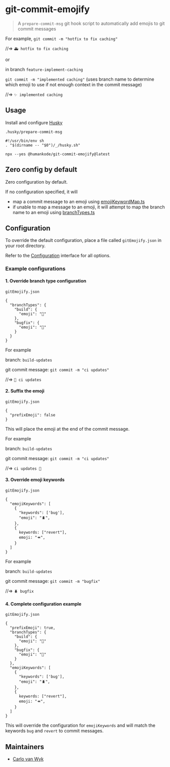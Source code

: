 # git-commit-emojify

> A `prepare-commit-msg` git hook script to automatically add emojis to git commit messages

For example, `git commit -m "hotfix to fix caching"`

//=> `🚑 hotfix to fix caching`

or

in branch `feature-implement-caching`

`git commit -m "implemented caching"` (uses branch name to determine which emoji to use if not enough context in the commit message)

//=> `✨ implemented caching`

## Usage

Install and configure [Husky](https://www.npmjs.com/package/husky)

`.husky/prepare-commit-msg`

```
#!/usr/bin/env sh
. "$(dirname -- "$0")/_/husky.sh"

npx --yes @humankode/git-commit-emojify@latest
```

## Zero config by default

Zero configuration by default.

If no configuration specified, it will

- map a commit message to an emoji using [emojiKeywordMap.ts](src/maps/emojiKeywordMap.ts)
- if unable to map a message to an emoji, it will attempt to map the branch name to an emoji using [branchTypes.ts](src/maps/branchTypes.ts)

## Configuration

To override the default configuration, place a file called `gitEmojify.json` in your root directory.

Refer to the [Configuration](src/interfaces/configuration.ts) interface for all options.

### Example configurations

#### 1. Override branch type configuration

`gitEmojify.json`

```
{
  "branchTypes": {
    "build": {
      "emoji": "👷"
    },
    "bugfix": {
      "emoji": "🐛"
    }
  }
}

```

For example

branch: `build-updates`

git commit message:
`git commit -m "ci updates"`

//=> `👷 ci updates`

#### 2. Suffix the emoji

`gitEmojify.json`

```
{
  "prefixEmoji": false
}

```

This will place the emoji at the end of the commit message.

For example

branch: `build-updates`

git commit message:
`git commit -m "ci updates"`

//=> `ci updates 👷`

#### 3. Override emoji keywords

`gitEmojify.json`

```
{
  "emojiKeywords": [
    {
      "keywords": ['bug'],
      "emoji": "🪲",
    },
    {
      keywords: ["revert"],
      emoji: "⏪️",
    }
  ]
}
```

For example

branch: `build-updates`

git commit message:
`git commit -m "bugfix"`

//=> `🪲 bugfix`

#### 4. Complete configuration example

`gitEmojify.json`

```
{
  "prefixEmoji": true,
  "branchTypes": {
    "build": {
      "emoji": "👷"
    },
    "bugfix": {
      "emoji": "🐛"
    }
  },
  "emojiKeywords": [
    {
      "keywords": ['bug'],
      "emoji": "🪲",
    },
    {
      keywords: ["revert"],
      emoji: "⏪️",
    }
  ]
}
```

This will override the configuration for `emojiKeywords` and will match the keywords `bug` and `revert` to commit messages.

## Maintainers

- [Carlo van Wyk](https://github.com/thecarlo)
